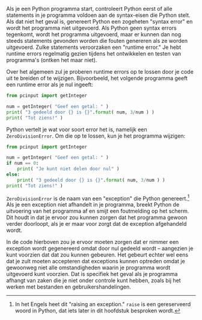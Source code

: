 Als je een Python programma start, controleert Python eerst of alle
statements in je programma voldoen aan de syntax-eisen die Python stelt.
Als dat niet het geval is, genereert Python een zogeheten "syntax error"
en wordt het programma niet uitgevoerd. Als Python geen syntax errors
tegenkomt, wordt het programma uitgevoerd, maar er kunnen dan nog steeds
statements gevonden worden die fouten genereren als ze worden
uitgevoerd. Zulke statements veroorzaken een "runtime error." Je hebt
runtime errors regelmatig gezien tijdens het ontwikkelen en testen van
programma's (ontken het maar niet).

Over het algemeen zul je proberen runtime errors op te lossen door je
code uit te breiden of te wijzigen. Bijvoorbeeld, het volgende programma
geeft een runtime error als je nul ingeeft:

```python
from pcinput import getInteger

num = getInteger( "Geef een getal: " )
print( "3 gedeeld door {} is {}".format( num, 3/num ) )
print( "Tot ziens!" )
```

Python vertelt je wat voor soort error het is, namelijk een
`ZeroDivisionError`. Om die op te lossen, kun je het programma wijzigen:

```python
from pcinput import getInteger

num = getInteger( "Geef een getal: " )
if num == 0:
    print( "Je kunt niet delen door nul" )
else:
    print( "3 gedeeld door {} is {}".format( num, 3/num ) )
print( "Tot ziens!" )
```

`ZeroDivisionError` is de naam van een "exception" die Python
genereert.[^21] Als je een exception niet afhandelt in je programma,
breekt Python de uitvoering van het programma af en smijt een
foutmelding op het scherm. Dit houdt in dat je ervoor zou kunnen zorgen
dat het programma gewoon verder doorloopt, als je er maar voor zorgt dat
de exception afgehandeld wordt.

In de code hierboven zou je ervoor moeten zorgen dat er nimmer een
exception wordt gegenereerd omdat door nul gedeeld wordt – aangezien je
kunt voorzien dat dat zou kunnen gebeuren. Het gebeurt echter wel eens
dat je zult moeten accepteren dat exceptions kunnen optreden omdat je
gewoonweg niet alle omstandigheden waarin je programma wordt uitgevoerd
kunt voorzien. Dat is specifiek het geval als je programma afhangt van
zaken die je niet onder controle kunt hebben, zoals bij het werken met
bestanden en gebruikershandelingen.

[^21]: In het Engels heet dit "raising an exception." `raise` is een
    gereserveerd woord in Python, dat iets later in dit hoofdstuk
    besproken wordt.
